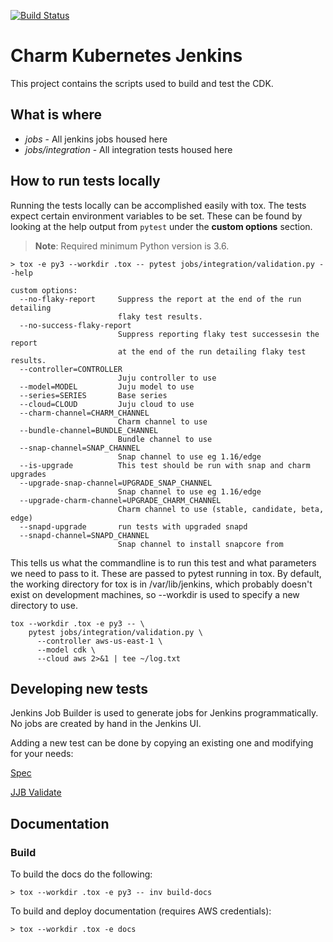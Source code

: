 [![Build Status](https://travis-ci.org/charmed-kubernetes/jenkins.svg?branch=master)](https://travis-ci.org/charmed-kubernetes/jenkins)

# Charm Kubernetes Jenkins

This project contains the scripts used to build and test the CDK.

## What is where

 - *jobs* - All jenkins jobs housed here
 - *jobs/integration* - All integration tests housed here

## How to run tests locally

Running the tests locally can be accomplished easily with tox. The tests expect
certain environment variables to be set. These can be found by looking at the
help output from `pytest` under the **custom options** section.

> **Note**: Required minimum Python version is 3.6.

```
> tox -e py3 --workdir .tox -- pytest jobs/integration/validation.py --help

custom options:
  --no-flaky-report     Suppress the report at the end of the run detailing
                        flaky test results.
  --no-success-flaky-report
                        Suppress reporting flaky test successesin the report
                        at the end of the run detailing flaky test results.
  --controller=CONTROLLER
                        Juju controller to use
  --model=MODEL         Juju model to use
  --series=SERIES       Base series
  --cloud=CLOUD         Juju cloud to use
  --charm-channel=CHARM_CHANNEL
                        Charm channel to use
  --bundle-channel=BUNDLE_CHANNEL
                        Bundle channel to use
  --snap-channel=SNAP_CHANNEL
                        Snap channel to use eg 1.16/edge
  --is-upgrade          This test should be run with snap and charm upgrades
  --upgrade-snap-channel=UPGRADE_SNAP_CHANNEL
                        Snap channel to use eg 1.16/edge
  --upgrade-charm-channel=UPGRADE_CHARM_CHANNEL
                        Charm channel to use (stable, candidate, beta, edge)
  --snapd-upgrade       run tests with upgraded snapd
  --snapd-channel=SNAPD_CHANNEL
                        Snap channel to install snapcore from
```

This tells us what the commandline is to run this test and what parameters we
need to pass to it. These are passed to pytest running in tox. By default, the
working directory for tox is in /var/lib/jenkins, which probably doesn't exist
on development machines, so --workdir is used to specify a new directory to use.

```
tox --workdir .tox -e py3 -- \
    pytest jobs/integration/validation.py \
      --controller aws-us-east-1 \
      --model cdk \
      --cloud aws 2>&1 | tee ~/log.txt
```

## Developing new tests

Jenkins Job Builder is used to generate jobs for Jenkins programmatically. No
jobs are created by hand in the Jenkins UI.

Adding a new test can be done by copying an existing one and modifying for your needs:

[Spec](https://github.com/juju-solutions/kubernetes-jenkins/blob/master/jobs/validate/spec)

[JJB Validate](https://github.com/juju-solutions/kubernetes-jenkins/blob/master/jobs/validate.yaml)

## Documentation

### Build

To build the docs do the following:

```
> tox --workdir .tox -e py3 -- inv build-docs
```

To build and deploy documentation (requires AWS credentials):

```
> tox --workdir .tox -e docs
```


